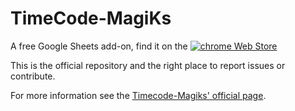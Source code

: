 TimeCode-MagiKs
===============

A free Google Sheets add-on, find it on the [![chrome Web Store][chromeStoreLogo]][chromeStore]

This is the official repository and the right place to report issues or contribute.

For more information see the [Timecode-Magiks' official page][TCMPage].


[chromeStore]: https://www.2072productions.com/to/TimeCode-MagiKs-chromestore
[chromeStoreLogo]: https://ssl.gstatic.com/apps/additnow/images/hedgehog_light_logo_1x.png  "Google Worskspace Marketplace"
[TCMPage]: https://www.2072productions.com/to/TimecodeMagiks.txt
